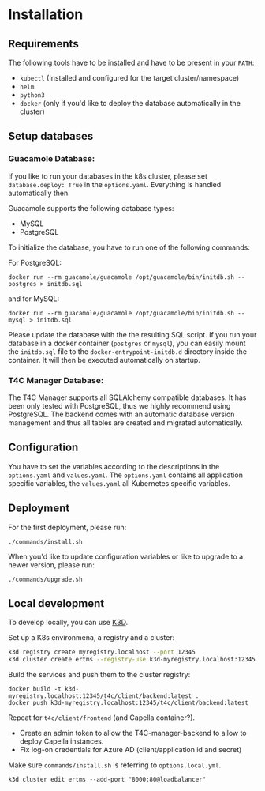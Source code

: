 # Installation

## Requirements
The following tools have to be installed and have to be present in your `PATH`: 
- `kubectl` (Installed and configured for the target cluster/namespace)
- `helm` 
- `python3`
- `docker` (only if you'd like to deploy the database automatically in the cluster)

## Setup databases

### Guacamole Database: 
If you like to run your databases in the k8s cluster, please set `database.deploy: True` in the `options.yaml`. Everything is handled automatically then.

Guacamole supports the following database types: 

- MySQL
- PostgreSQL

To initialize the database, you have to run one of the following commands:

For PostgreSQL:
```
docker run --rm guacamole/guacamole /opt/guacamole/bin/initdb.sh --postgres > initdb.sql
```

and for MySQL:
```
docker run --rm guacamole/guacamole /opt/guacamole/bin/initdb.sh --mysql > initdb.sql
```

Please update the database with the the resulting SQL script. 
If you run your database in a docker container (`postgres` or `mysql`), you can easily mount the `initdb.sql` file to the `docker-entrypoint-initdb.d` directory inside the container. It will then be executed automatically on startup.

### T4C Manager Database: 
The T4C Manager supports all SQLAlchemy compatible databases.
It has been only tested with PostgreSQL, thus we highly recommend using PostgreSQL.
The backend comes with an automatic database version management and thus all tables are created and migrated automatically.

## Configuration

You have to set the variables according to the descriptions in the `options.yaml` and `values.yaml`.
The `options.yaml` contains all application specific variables, the `values.yaml` all Kubernetes specific variables. 

## Deployment 

For the first deployment, please run: 
```
./commands/install.sh
```

When you'd like to update configuration variables or like to upgrade to a newer version, please run: 
```
./commands/upgrade.sh
```


## Local development

To develop locally, you can use [K3D](https://k3d.io).

Set up a K8s environmena, a registry and a cluster:

```bash
k3d registry create myregistry.localhost --port 12345    
k3d cluster create ertms --registry-use k3d-myregistry.localhost:12345 --api-port 0.0.0.0:6550 --no-lb
```

Build the services and push them to the cluster registry:

```
docker build -t k3d-myregistry.localhost:12345/t4c/client/backend:latest .
docker push k3d-myregistry.localhost:12345/t4c/client/backend:latest      
```

Repeat for `t4c/client/frontend` (and Capella container?).

* Create an admin token to allow the T4C-manager-backend to allow to deploy Capella instances.
* Fix log-on credentials for Azure AD (client/application id and secret)

Make sure `commands/install.sh` is referring to `options.local.yml`.

```
k3d cluster edit ertms --add-port "8000:80@loadbalancer"
```
